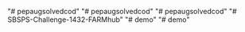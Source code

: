 "# pepaugsolvedcod" 
"# pepaugsolvedcod" 
"# pepaugsolvedcod" 
"# SBSPS-Challenge-1432-FARMhub" 
"# demo" 
"# demo" 
